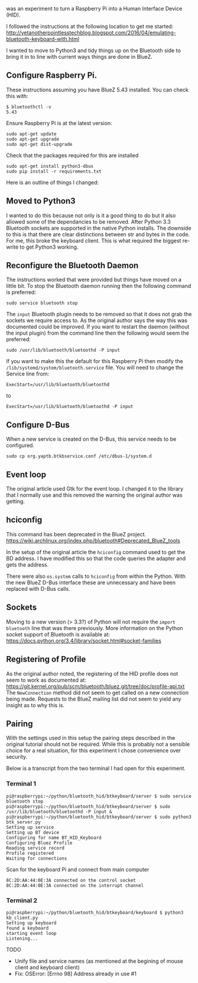 was an experiment to turn a Raspberry Pi into a Human Interface Device (HID).

I followed the instructions at the following location to get me started:
http://yetanotherpointlesstechblog.blogspot.com/2016/04/emulating-bluetooth-keyboard-with.html

I wanted to move to Python3 and tidy things up on the Bluetooth side to bring it in to line with current ways things are done in BlueZ.

## Configure Raspberry Pi.
These instructions assuming you have BlueZ 5.43 installed. You can check this with:
```
$ bluetoothctl -v
5.43
```

Ensure Raspberry Pi is at the latest version:
```
sudo apt-get update
sudo apt-get upgrade
sudo apt-get dist-upgrade
```

Check that the packages required for this are installed
```
sudo apt-get install python3-dbus
sudo pip install -r requirements.txt
```

Here is an outline of things I changed:
## Moved to Python3
I wanted to do this because not only is it a good thing to do but it also allowed some of the dependancies to be removed. After Python 3.3 Bluetooth sockets are supported in the native Python installs. The downside to this is that there are clear distinctions between str and bytes in the code. For me, this broke the keyboard client. This is what required the biggest re-write to get Python3 working.

## Reconfigure the Bluetooth Daemon
The instructions worked that were provided but things have moved on a little bit. To stop the Bluetooth daemon running then the following command is preferred:
```
sudo service bluetooth stop
```

The `input` Bluetooth plugin needs to be removed so that it does not grab the sockets we require access to. As the original author says the way this was documented could be improved. If you want to restart the daemon (without the input plugin) from the command line then the following would seem the preferred:
```
sudo /usr/lib/bluetooth/bluetoothd -P input
```

If you want to make this the default for this Raspberry Pi then modify the `/lib/systemd/system/bluetooth.service` file. You will need to change the Service line from:
```
ExecStart=/usr/lib/bluetooth/bluetoothd
```
to
```
ExecStart=/usr/lib/bluetooth/bluetoothd -P input
```

## Configure D-Bus
When a new service is created on the D-Bus, this service needs to be configured.
```
sudo cp org.yaptb.btkbservice.conf /etc/dbus-1/system.d
```

## Event loop
The original article used Gtk for the event loop. I changed it to the library that I normally use and this removed the warning the original author was getting.

## hciconfig
This command has been deprecated in the BlueZ project.
https://wiki.archlinux.org/index.php/bluetooth#Deprecated_BlueZ_tools

In the setup of the original article the `hciconfig` command used to get the BD address. I have modified this so that the code queries the adapter and gets the address.

There were also `os.system` calls to `hciconfig` from within the Python. With the new BlueZ D-Bus interface these are unnecessary and have been replaced with D-Bus calls.

## Sockets
Moving to a new version (> 3.3?) of Python will not require the `import bluetooth` line that was there previously.
More information on the Python socket support of Bluetooth is available at:
https://docs.python.org/3.4/library/socket.html#socket-families

## Registering of Profile
As the original author noted, the registering of the HID profile does not seem to work as documented at:
https://git.kernel.org/pub/scm/bluetooth/bluez.git/tree/doc/profile-api.txt
The `NewConnection` method did not seem to get called on a new connection being made. Requests to the BlueZ mailing list did not seem to yield any insight as to why this is.

## Pairing
With the settings used in this setup the pairing steps described in the original tutorial should not be required. While this is probably not a sensible choice for a real situation, for this experiment I chose convenience over security.

Below is a transcript from the two terminal I had open for this experiment.

### Terminal 1
```
pi@raspberrypi:~/python/bluetooth_hid/btkeyboard/server $ sudo service bluetooth stop
pi@raspberrypi:~/python/bluetooth_hid/btkeyboard/server $ sudo /usr/lib/bluetooth/bluetoothd -P input &
pi@raspberrypi:~/python/bluetooth_hid/btkeyboard/server $ sudo python3 btk_server.py
Setting up service
Setting up BT device
Configuring for name BT_HID_Keyboard
Configuring Bluez Profile
Reading service record
Profile registered
Waiting for connections
```
Scan for the keyboard Pi and connect from main computer
```
8C:2D:AA:44:0E:3A connected on the control socket
8C:2D:AA:44:0E:3A connected on the interrupt channel
```

### Terminal 2
```
pi@raspberrypi:~/python/bluetooth_hid/btkeyboard/keyboard $ python3 kb_client.py
Setting up keyboard
found a keyboard
starting event loop
Listening...
```

TODO

* Unify file and service names (as mentioned at the begining of mouse client and keyboard client)
* Fix: OSError: [Errno 98] Address already in use #1